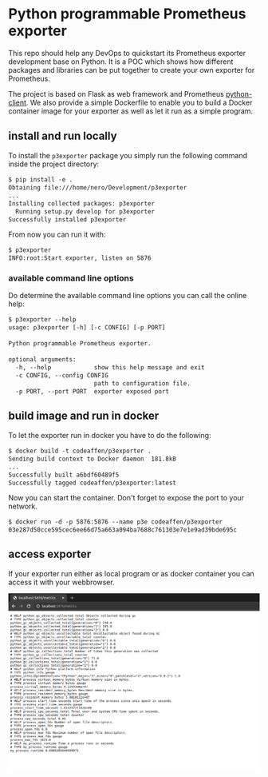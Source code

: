 # Python programmable Prometheus exporter

This repo should help any DevOps to quickstart its Prometheus exporter development base on Python. It is a POC which shows how different packages and libraries can be put together to create your own exporter for Prometheus.

The project is based on Flask as web framework and Prometheus [python-client](https://github.com/prometheus/client_python). We also provide a simple Dockerfile to enable you to build a Docker container image for your exporter as well as let it run as a simple program.

## install and run locally

To install the `p3exporter` package you simply run the following command inside the project directory:

```text
$ pip install -e .
Obtaining file:///home/nero/Development/p3exporter
...
Installing collected packages: p3exporter
  Running setup.py develop for p3exporter
Successfully installed p3exporter
```

From now you can run it with:

```text
$ p3exporter
INFO:root:Start exporter, listen on 5876
```

### available command line options

Do determine the available command line options you can call the online help:

```text
$ p3exporter --help
usage: p3exporter [-h] [-c CONFIG] [-p PORT]

Python programmable Prometheus exporter.

optional arguments:
  -h, --help            show this help message and exit
  -c CONFIG, --config CONFIG
                        path to configuration file.
  -p PORT, --port PORT  exporter exposed port
```

## build image and run in docker

To let the exporter run in docker you have to do the following:

```text
$ docker build -t codeaffen/p3exporter .
Sending build context to Docker daemon  181.8kB
...
Successfully built a6bdf60489f5
Successfully tagged codeaffen/p3exporter:latest
```

Now you can start the container. Don't forget to expose the port to your network.

```text
$ docker run -d -p 5876:5876 --name p3e codeaffen/p3exporter
03e287d50cce595cec6ee66d75a663a094ba7688c761303e7e1e9ad39bde695c
```

## access exporter

If your exporter run either as local program or as docker container you can access it with your webbrowser.

![metrics in browser](https://github.com/codeaffen/p3exporter/raw/develop/static/images/metrics.png)
